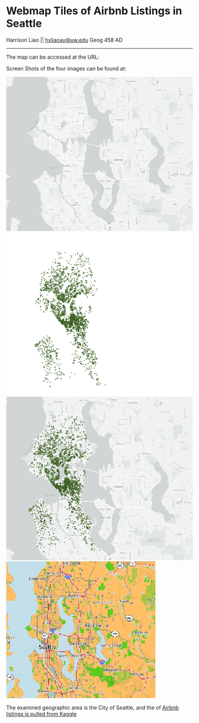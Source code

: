 # Webmap Tiles of Airbnb Listings in Seattle
Harrison Liao || hxliaoay@uw.edu
Geog 458 AD

---

The map can be accessed at the URL: 

Screen Shots of the four images can be found at:

![tile1](img/base.png)
![tile2](img/airbnblistings.png)
![tile3](img/grouped.png)
![tile4](img/housing.png)

The examined geographic area is the City of Seattle, and the of [Airbnb listings is pulled from Kaggle](https://www.kaggle.com/datasets/airbnb/seattle)